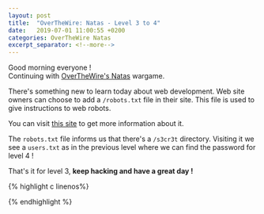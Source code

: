 ```yaml
---
layout: post
title:  "OverTheWire: Natas - Level 3 to 4"
date:   2019-07-01 11:00:55 +0200
categories: OverTheWire Natas
excerpt_separator: <!--more-->
---
```


Good morning everyone !<br>
Continuing with [OverTheWire's Natas](http://overthewire.org/wargames/natas/) wargame.<!--more-->

There's something new to learn today about web development. Web site owners can choose to add a `/robots.txt` file in their site. This file is used to give instructions to web robots. 

You can visit [this site](https://www.robotstxt.org/robotstxt.html) to get more information about it.

The `robots.txt` file informs us that there's a `/s3cr3t` directory. Visiting it we see a `users.txt` as in the previous level where we can find the password for level 4 !

That's it for level 3, **keep hacking and have a great day !**

{% highlight c linenos%}

{% endhighlight  %}
